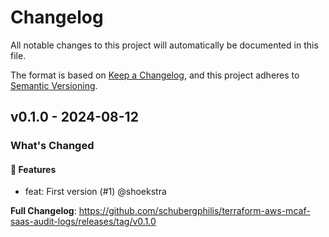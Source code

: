 # Changelog

All notable changes to this project will automatically be documented in this file.

The format is based on [Keep a Changelog](https://keepachangelog.com/en/1.0.0/),
and this project adheres to [Semantic Versioning](https://semver.org/spec/v2.0.0.html).

## v0.1.0 - 2024-08-12

### What's Changed

#### 🚀 Features

* feat: First version (#1) @shoekstra

**Full Changelog**: https://github.com/schubergphilis/terraform-aws-mcaf-saas-audit-logs/releases/tag/v0.1.0
